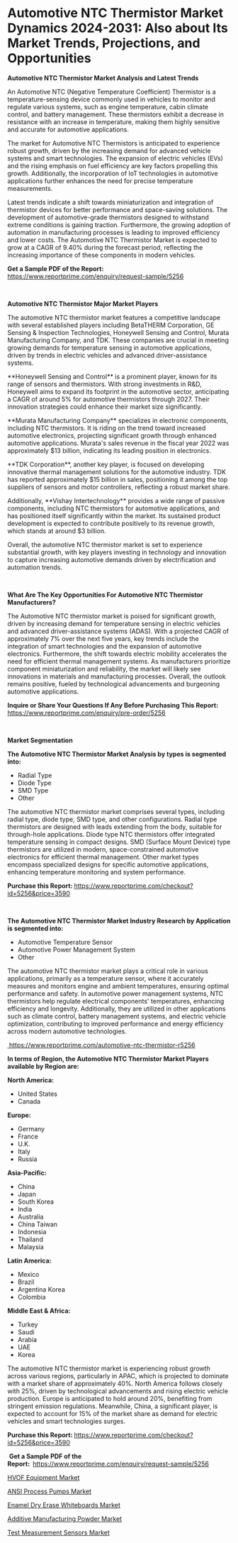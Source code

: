 <p><h1>Automotive NTC Thermistor Market Dynamics 2024-2031: Also about Its Market Trends, Projections, and Opportunities</h1></p><p><strong>Automotive NTC Thermistor Market Analysis and Latest Trends</strong></p>
<p><p>An Automotive NTC (Negative Temperature Coefficient) Thermistor is a temperature-sensing device commonly used in vehicles to monitor and regulate various systems, such as engine temperature, cabin climate control, and battery management. These thermistors exhibit a decrease in resistance with an increase in temperature, making them highly sensitive and accurate for automotive applications.</p><p>The market for Automotive NTC Thermistors is anticipated to experience robust growth, driven by the increasing demand for advanced vehicle systems and smart technologies. The expansion of electric vehicles (EVs) and the rising emphasis on fuel efficiency are key factors propelling this growth. Additionally, the incorporation of IoT technologies in automotive applications further enhances the need for precise temperature measurements.</p><p>Latest trends indicate a shift towards miniaturization and integration of thermistor devices for better performance and space-saving solutions. The development of automotive-grade thermistors designed to withstand extreme conditions is gaining traction. Furthermore, the growing adoption of automation in manufacturing processes is leading to improved efficiency and lower costs. The Automotive NTC Thermistor Market is expected to grow at a CAGR of 9.40% during the forecast period, reflecting the increasing importance of these components in modern vehicles.</p></p>
<p><strong>Get a Sample PDF of the Report:&nbsp;</strong> <a href="https://www.reportprime.com/enquiry/request-sample/5256">https://www.reportprime.com/enquiry/request-sample/5256</a></p>
<p>&nbsp;</p>
<p><strong>Automotive NTC Thermistor Major Market Players</strong></p>
<p><p>The automotive NTC thermistor market features a competitive landscape with several established players including BetaTHERM Corporation, GE Sensing & Inspection Technologies, Honeywell Sensing and Control, Murata Manufacturing Company, and TDK. These companies are crucial in meeting growing demands for temperature sensing in automotive applications, driven by trends in electric vehicles and advanced driver-assistance systems.</p><p>**Honeywell Sensing and Control** is a prominent player, known for its range of sensors and thermistors. With strong investments in R&D, Honeywell aims to expand its footprint in the automotive sector, anticipating a CAGR of around 5% for automotive thermistors through 2027. Their innovation strategies could enhance their market size significantly.</p><p>**Murata Manufacturing Company** specializes in electronic components, including NTC thermistors. It is riding on the trend toward increased automotive electronics, projecting significant growth through enhanced automotive applications. Murata's sales revenue in the fiscal year 2022 was approximately $13 billion, indicating its leading position in electronics.</p><p>**TDK Corporation**, another key player, is focused on developing innovative thermal management solutions for the automotive industry. TDK has reported approximately $15 billion in sales, positioning it among the top suppliers of sensors and motor controllers, reflecting a robust market share.</p><p>Additionally, **Vishay Intertechnology** provides a wide range of passive components, including NTC thermistors for automotive applications, and has positioned itself significantly within the market. Its sustained product development is expected to contribute positively to its revenue growth, which stands at around $3 billion.</p><p>Overall, the automotive NTC thermistor market is set to experience substantial growth, with key players investing in technology and innovation to capture increasing automotive demands driven by electrification and automation trends.</p></p>
<p>&nbsp;</p>
<p><strong>What Are The Key Opportunities For Automotive NTC Thermistor Manufacturers?</strong></p>
<p><p>The Automotive NTC thermistor market is poised for significant growth, driven by increasing demand for temperature sensing in electric vehicles and advanced driver-assistance systems (ADAS). With a projected CAGR of approximately 7% over the next five years, key trends include the integration of smart technologies and the expansion of automotive electronics. Furthermore, the shift towards electric mobility accelerates the need for efficient thermal management systems. As manufacturers prioritize component miniaturization and reliability, the market will likely see innovations in materials and manufacturing processes. Overall, the outlook remains positive, fueled by technological advancements and burgeoning automotive applications.</p></p>
<p><strong>Inquire or Share Your Questions If Any Before Purchasing This Report:</strong> <a href="https://www.reportprime.com/enquiry/pre-order/5256">https://www.reportprime.com/enquiry/pre-order/5256</a></p>
<p>&nbsp;</p>
<p><strong>Market Segmentation</strong></p>
<p><strong>The Automotive NTC Thermistor Market Analysis by types is segmented into:</strong></p>
<p><ul><li>Radial Type</li><li>Diode Type</li><li>SMD Type</li><li>Other</li></ul></p>
<p><p>The automotive NTC thermistor market comprises several types, including radial type, diode type, SMD type, and other configurations. Radial type thermistors are designed with leads extending from the body, suitable for through-hole applications. Diode type NTC thermistors offer integrated temperature sensing in compact designs. SMD (Surface Mount Device) type thermistors are utilized in modern, space-constrained automotive electronics for efficient thermal management. Other market types encompass specialized designs for specific automotive applications, enhancing temperature monitoring and system performance.</p></p>
<p><strong>Purchase this Report:&nbsp;</strong><a href="https://www.reportprime.com/checkout?id=5256&price=3590">https://www.reportprime.com/checkout?id=5256&price=3590</a></p>
<p>&nbsp;</p>
<p><strong>The Automotive NTC Thermistor Market Industry Research by Application is segmented into:</strong></p>
<p><ul><li>Automotive Temperature Sensor</li><li>Automotive Power Management System</li><li>Other</li></ul></p>
<p><p>The automotive NTC thermistor market plays a critical role in various applications, primarily as a temperature sensor, where it accurately measures and monitors engine and ambient temperatures, ensuring optimal performance and safety. In automotive power management systems, NTC thermistors help regulate electrical components' temperatures, enhancing efficiency and longevity. Additionally, they are utilized in other applications such as climate control, battery management systems, and electric vehicle optimization, contributing to improved performance and energy efficiency across modern automotive technologies.</p></p>
<p><a href="https://www.reportprime.com/automotive-ntc-thermistor-r5256">&nbsp;https://www.reportprime.com/automotive-ntc-thermistor-r5256</a></p>
<p><strong>In terms of Region, the Automotive NTC Thermistor Market Players available by Region are:</strong></p>
<p>
    <p> <strong> North America: </strong>
        <ul>
            <li>United States</li>
            <li>Canada</li>
        </ul>
        </p> 
    <p> <strong> Europe: </strong>
        <ul>
            <li>Germany</li>
            <li>France</li>
            <li>U.K.</li>
            <li>Italy</li>
            <li>Russia</li>
        </ul>
        </p> 
    <p> <strong> Asia-Pacific: </strong>
        <ul>
            <li>China</li>
            <li>Japan</li>
            <li>South Korea</li>
            <li>India</li>
            <li>Australia</li>
            <li>China Taiwan</li>
            <li>Indonesia</li>
            <li>Thailand</li>
            <li>Malaysia</li>
        </ul>
        </p> 
    <p> <strong> Latin America: </strong>
        <ul>
            <li>Mexico</li>
            <li>Brazil</li>
            <li>Argentina Korea</li>
            <li>Colombia</li>
        </ul>
        </p> 
    <p> <strong> Middle East & Africa: </strong>
        <ul>
            <li>Turkey</li>
            <li>Saudi</li>
            <li>Arabia</li>
            <li>UAE</li>
            <li>Korea</li>
        </ul>
    </p>
    </p>
<p><p>The automotive NTC thermistor market is experiencing robust growth across various regions, particularly in APAC, which is projected to dominate with a market share of approximately 40%. North America follows closely with 25%, driven by technological advancements and rising electric vehicle production. Europe is anticipated to hold around 20%, benefiting from stringent emission regulations. Meanwhile, China, a significant player, is expected to account for 15% of the market share as demand for electric vehicles and smart technologies surges.</p></p>
<p><strong>Purchase this Report: </strong><a href="https://www.reportprime.com/checkout?id=5256&price=3590">https://www.reportprime.com/checkout?id=5256&price=3590</a></p>
<p>&nbsp;<strong>Get a Sample PDF of the Report:&nbsp;&nbsp;</strong><a href="https://www.reportprime.com/enquiry/request-sample/5256">https://www.reportprime.com/enquiry/request-sample/5256</a></p>
<p><strong></strong></p>
<p><p><a href="https://www.linkedin.com/pulse/global-hvof-equipment-market-trends-innovations-forward-looking-hvioe?trackingId=Q%2BrUtwTSRDSxXi7JtU5tYA%3D%3D">HVOF Equipment Market</a></p><p><a href="https://issuu.com/reportprime-2/docs/ansi-process-pumps-market-size-2030_cafd77ff0dba33">ANSI Process Pumps Market</a></p><p><a href="https://issuu.com/reportprime-2/docs/enamel-dry-erase-whiteboards-market_038bf1082143c9">Enamel Dry Erase Whiteboards Market</a></p><p><a href="https://www.linkedin.com/pulse/pioneering-growth-analyzing-global-additive-manufacturing-powder-hfszc?trackingId=A1V4HgDISZONcOn5YiTPeQ%3D%3D">Additive Manufacturing Powder Market</a></p><p><a href="https://github.com/FahadAhmed223/Market-Research-Report-List-1/blob/main/test-measurement-sensors-market.md">Test Measurement Sensors Market</a></p></p>